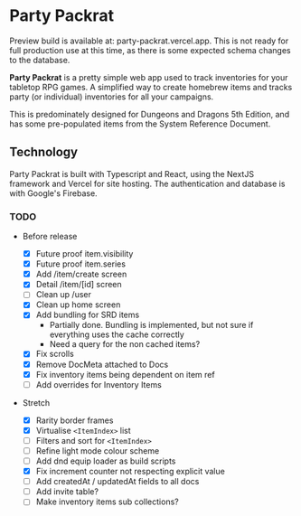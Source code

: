 # Party Packrat

Preview build is available at: party-packrat.vercel.app. This is not ready for full production use at this time, as there is some expected schema changes to the database.

**Party Packrat** is a pretty simple web app used to track inventories for your tabletop RPG games. A simplified way to create homebrew items and tracks party (or individual) inventories for all your campaigns.

This is predominately designed for Dungeons and Dragons 5th Edition, and has some pre-populated items from the System Reference Document.

## Technology

Party Packrat is built with Typescript and React, using the NextJS framework and Vercel for site hosting. The authentication and database is with Google's Firebase.

### TODO

- Before release

  - [x] Future proof item.visibility
  - [x] Future proof item.series
  - [x] Add /item/create screen
  - [x] Detail /item/[id] screen
  - [ ] Clean up /user
  - [x] Clean up home screen
  - [x] Add bundling for SRD items
    - Partially done. Bundling is implemented, but not sure if everything uses the cache correctly
    - Need a query for the non cached items?
  - [x] Fix scrolls
  - [x] Remove DocMeta attached to Docs
  - [x] Fix inventory items being dependent on item ref
  - [ ] Add overrides for Inventory Items

- Stretch
  - [x] Rarity border frames
  - [x] Virtualise `<ItemIndex>` list
  - [ ] Filters and sort for `<ItemIndex>`
  - [ ] Refine light mode colour scheme
  - [ ] Add dnd equip loader as build scripts
  - [x] Fix increment counter not respecting explicit value
  - [ ] Add createdAt / updatedAt fields to all docs
  - [ ] Add invite table?
  - [ ] Make inventory items sub collections?
